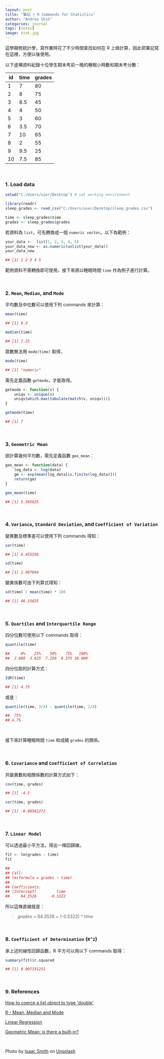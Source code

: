 ```yaml
---
layout: post
title: "筆記 | R Commands for Statistics"
author: "Andrea Shih"
categories: journal
tags: [notes]
image: stat.jpg
---
```


這學期修統計學，寫作業時花了不少時間查找如何在 R 上做計算，因此把筆記寫在這裡，方便以後使用。

以下虛構資料紀錄十位學生期末考前一晚的睡眠小時數和期末考分數：

<table>
<thead>
<tr class="header">
<th>id</th>
<th>time</th>
<th>grades</th>
</tr>
</thead>
<tbody>
<tr class="odd">
<td>1</td>
<td>7</td>
<td>80</td>
</tr>
<tr class="even">
<td>2</td>
<td>8</td>
<td>75</td>
</tr>
<tr class="odd">
<td>3</td>
<td>8.5</td>
<td>45</td>
</tr>
<tr class="even">
<td>4</td>
<td>4</td>
<td>50</td>
</tr>
<tr class="odd">
<td>5</td>
<td>3</td>
<td>60</td>
</tr>
<tr class="even">
<td>6</td>
<td>3.5</td>
<td>70</td>
</tr>
<tr class="odd">
<td>7</td>
<td>10</td>
<td>65</td>
</tr>
<tr class="even">
<td>8</td>
<td>2</td>
<td>55</td>
</tr>
<tr class="odd">
<td>9</td>
<td>9.5</td>
<td>25</td>
</tr>
<tr class="even">
<td>10</td>
<td>7.5</td>
<td>85</td>
</tr>
</tbody>
</table>

&nbsp;

### 1. Load data
```r
setwd("C:/Users/user/Desktop") # set working environment

library(readr)
sleep_grades <- read_csv("C:/Users/user/Desktop/sleep_grades.csv")

time <- sleep_grades$time
grades <- sleep_grades$grades 
```
若資料為 `list`，可先轉換成一個 `numeric vector`。以下為範例：
```r
your_data <-  list(1, 2, 3, 4, 5)
your_data_new <- as.numeric(unlist(your_data))
your_data_new

## [1] 1 2 3 4 5
```
範例資料不需轉換即可使用，接下來將以睡眠時間 `time` 作為例子進行計算。

&nbsp;

### 2. `Mean`, `Median`, and `Mode`

平均數及中位數可以使用下列 commands 來計算：
```r
mean(time) 

## [1] 6.3

median(time) 

## [1] 7.25
```
眾數無法用 `mode(time)` 取得，
```r
mode(time)

## [1] "numeric"
```
需先定義函數 `getmode`，才能取得。
```r
getmode <- function(v) {
    uniqv <- unique(v)
    uniqv[which.max(tabulate(match(v, uniqv)))]
}

getmode(time) 

## [1] 7
```
&nbsp;

### 3. `Geometric Mean`

欲計算幾何平均數，需先定義函數 `geo_mean`：
```r
geo_mean <- function(data) {
    log_data <- log(data)
    gm <- exp(mean(log_data[is.finite(log_data)]))
    return(gm)
}

geo_mean(time)

## [1] 5.565025
```
&nbsp;

### 4. `Variance`, `Standard Deviation`, and `Coefficient of Variation`

變異數及標準差可以使用下列 commands 得知：
```r
var(time)

## [1] 8.455556

sd(time) 

## [1] 2.907844
```
變異係數可由下列算式得知：
```r
sd(time) / mean(time) * 100

## [1] 46.15625
```
&nbsp;

### 5. `Quartiles` and `Interquartile Range`

四分位數可使用以下 commands 取得：
```r
quantile(time)

##     0%    25%    50%    75%   100% 
##  2.000  3.625  7.250  8.375 10.000
```
四分位距的計算方式：
```r
IQR(time)

## [1] 4.75
```
或是：
```r
quantile(time, 3/4) - quantile(time, 1/4)

##  75% 
## 4.75
```
&nbsp;

接下來計算睡眠時間 `time` 和成績 `grades` 的關係。

&nbsp;

### 6. `Covariance` and `Coefficient of Correlation`

共變異數和相關係數的計算方式如下：
```r
cov(time, grades)

## [1] -4.5

cor(time, grades)

## [1] -0.08562272
```
&nbsp;

### 7. `Linear Model`

可以透過最小平方法，得出一條回歸線。
```r
fit <- lm(grades ~ time)
fit

## 
## Call:
## lm(formula = grades ~ time)
## 
## Coefficients:
## (Intercept)         time  
##     64.3528      -0.5322
```
所以這條直線就是：

> *grades* = 64.3528 + (-0.5322) \* *time*

&nbsp;

### 8. `Coefficient of Determination` (`R^2`)

承上述的線性回歸函數，R 平方可以用以下 commands 取得：
```r
summary(fit)$r.squared

## [1] 0.007331251
```

&nbsp;

### 9. References
[How to coerce a list object to type 'double'](https://stackoverflow.com/questions/12384071/how-to-coerce-a-list-object-to-type-double)

[R - Mean, Median and Mode](https://www.tutorialspoint.com/r/r_mean_median_mode.htm)

[Linear Regression](http://r-statistics.co/Linear-Regression.html)

[Geometric Mean: is there a built-in?](https://stackoverflow.com/questions/2602583/geometric-mean-is-there-a-built-in)

&nbsp;

<span>Photo by <a href="https://unsplash.com/@isaacmsmith?utm_source=unsplash&amp;utm_medium=referral&amp;utm_content=creditCopyText">Isaac Smith</a> on <a href="https://unsplash.com/s/photos/data?utm_source=unsplash&amp;utm_medium=referral&amp;utm_content=creditCopyText">Unsplash</a></span>
